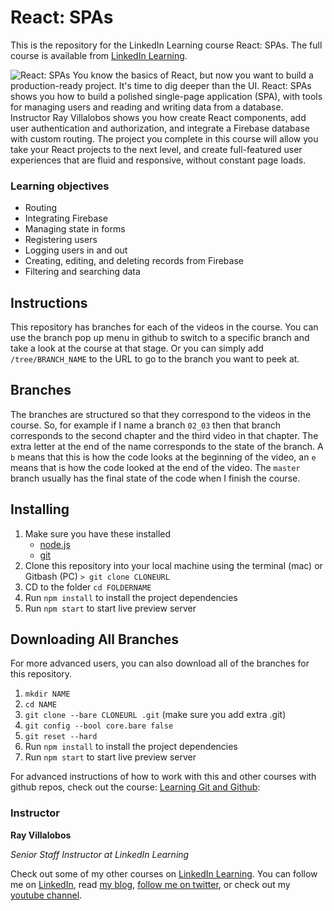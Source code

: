 # React: SPAs
This is the repository for the LinkedIn Learning course React: SPAs. The full course is available from [LinkedIn Learning][lil-course-url].

![React: SPAs][lil-thumbnail-url] 
You know the basics of React, but now you want to build a production-ready project. It's time to dig deeper than the UI. React: SPAs shows you how to build a polished single-page application (SPA), with tools for managing users and reading and writing data from a database. Instructor Ray Villalobos shows you how create React components, add user authentication and authorization, and integrate a Firebase database with custom routing. The project you complete in this course will allow you take your React projects to the next level, and create full-featured user experiences that are fluid and responsive, without constant page loads.

### Learning objectives
- Routing
- Integrating Firebase
- Managing state in forms
- Registering users
- Logging users in and out
- Creating, editing, and deleting records from Firebase
- Filtering and searching data

## Instructions

This repository has branches for each of the videos in the course. You can use the branch pop up menu in github to switch to a specific branch and take a look at the course at that stage. Or you can simply add `/tree/BRANCH_NAME` to the URL to go to the branch you want to peek at.

## Branches

The branches are structured so that they correspond to the videos in the course. So, for example if I name a branch `02_03` then that branch corresponds to the second chapter and the third video in that chapter. The extra letter at the end of the name corresponds to the state of the branch. A `b` means that this is how the code looks at the beginning of the video, an `e` means that is how the code looked at the end of the video. The `master` branch usually has the final state of the code when I finish the course.

## Installing

1. Make sure you have these installed
   - [node.js](http://nodejs.org/)
   - [git](http://git-scm.com/)
2. Clone this repository into your local machine using the terminal (mac) or Gitbash (PC) `> git clone CLONEURL`
3. CD to the folder `cd FOLDERNAME`
4. Run `npm install` to install the project dependencies
5. Run `npm start` to start live preview server

## Downloading All Branches

For more advanced users, you can also download all of the branches for this repository.

1.  `mkdir NAME`
1.  `cd NAME`
1.  `git clone --bare CLONEURL .git` (make sure you add extra .git)
1.  `git config --bool core.bare false`
1.  `git reset --hard`
1.  Run `npm install` to install the project dependencies
1.  Run `npm start` to start live preview server

For advanced instructions of how to work with this and other courses with github repos, check out the course: [Learning Git and Github](https://linkedin-learning.pxf.io/c/1252977/449670/8005?subId1=githubrepo&u=https%3A%2F%2Fwww.linkedin.com%2Flearning%2Flearning-git-and-github):

### Instructor

**Ray Villalobos**

_Senior Staff Instructor at LinkedIn Learning_

Check out some of my other courses on [LinkedIn Learning](https://linkedin-learning.pxf.io/c/1252977/449670/8005?subId1=githubrepo&u=https%3A%2F%2Fwww.linkedin.com%2Flearning%2Finstructors%2Fray-villalobos). You can follow me on [LinkedIn](https://www.linkedin.com/in/planetoftheweb/), read [my blog](http://raybo.org), [follow me on twitter](http://twitter.com/planetoftheweb), or check out my [youtube channel](http://youtube.com/planetoftheweb).

[lil-course-url]: https://www.linkedin.com/learning/react-spas
[lil-thumbnail-url]: https://cdn.lynda.com/course/774920/774920-636770101119345538-16x9.jpg
